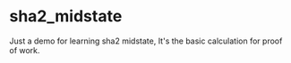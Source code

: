 # sha2_midstate
Just a demo for learning sha2 midstate, It's the basic calculation for proof of work.
